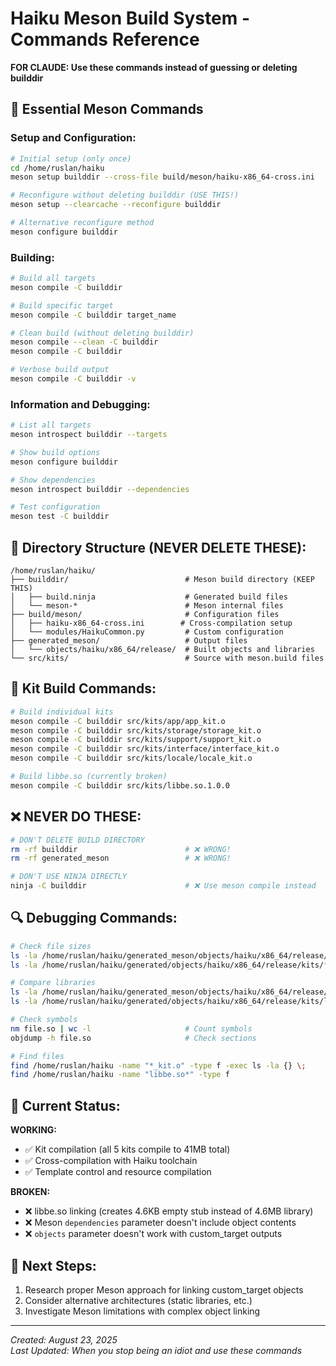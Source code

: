 # Haiku Meson Build System - Commands Reference

**FOR CLAUDE: Use these commands instead of guessing or deleting builddir**

## 🔧 **Essential Meson Commands**

### **Setup and Configuration:**
```bash
# Initial setup (only once)
cd /home/ruslan/haiku
meson setup builddir --cross-file build/meson/haiku-x86_64-cross.ini

# Reconfigure without deleting builddir (USE THIS!)
meson setup --clearcache --reconfigure builddir

# Alternative reconfigure method
meson configure builddir
```

### **Building:**
```bash
# Build all targets
meson compile -C builddir

# Build specific target
meson compile -C builddir target_name

# Clean build (without deleting builddir)
meson compile --clean -C builddir
meson compile -C builddir

# Verbose build output
meson compile -C builddir -v
```

### **Information and Debugging:**
```bash
# List all targets
meson introspect builddir --targets

# Show build options
meson configure builddir

# Show dependencies
meson introspect builddir --dependencies

# Test configuration
meson test -C builddir
```

## 📂 **Directory Structure (NEVER DELETE THESE):**

```
/home/ruslan/haiku/
├── builddir/                          # Meson build directory (KEEP THIS)
│   ├── build.ninja                    # Generated build files
│   └── meson-*                        # Meson internal files
├── build/meson/                       # Configuration files
│   ├── haiku-x86_64-cross.ini        # Cross-compilation setup
│   └── modules/HaikuCommon.py         # Custom configuration
├── generated_meson/                   # Output files
│   └── objects/haiku/x86_64/release/  # Built objects and libraries
└── src/kits/                          # Source with meson.build files
```

## 🎯 **Kit Build Commands:**

```bash
# Build individual kits
meson compile -C builddir src/kits/app/app_kit.o
meson compile -C builddir src/kits/storage/storage_kit.o  
meson compile -C builddir src/kits/support/support_kit.o
meson compile -C builddir src/kits/interface/interface_kit.o
meson compile -C builddir src/kits/locale/locale_kit.o

# Build libbe.so (currently broken)
meson compile -C builddir src/kits/libbe.so.1.0.0
```

## ❌ **NEVER DO THESE:**

```bash
# DON'T DELETE BUILD DIRECTORY
rm -rf builddir                        # ❌ WRONG!
rm -rf generated_meson                 # ❌ WRONG!

# DON'T USE NINJA DIRECTLY
ninja -C builddir                      # ❌ Use meson compile instead
```

## 🔍 **Debugging Commands:**

```bash
# Check file sizes
ls -la /home/ruslan/haiku/generated_meson/objects/haiku/x86_64/release/kits/*.o
ls -la /home/ruslan/haiku/generated/objects/haiku/x86_64/release/kits/*.o

# Compare libraries
ls -la /home/ruslan/haiku/generated_meson/objects/haiku/x86_64/release/kits/libbe.so*
ls -la /home/ruslan/haiku/generated/objects/haiku/x86_64/release/kits/libbe.so*

# Check symbols
nm file.so | wc -l                     # Count symbols
objdump -h file.so                     # Check sections

# Find files
find /home/ruslan/haiku -name "*_kit.o" -type f -exec ls -la {} \;
find /home/ruslan/haiku -name "libbe.so*" -type f
```

## 🚨 **Current Status:**

**WORKING:**
- ✅ Kit compilation (all 5 kits compile to 41MB total)
- ✅ Cross-compilation with Haiku toolchain  
- ✅ Template control and resource compilation

**BROKEN:**
- ❌ libbe.so linking (creates 4.6KB empty stub instead of 4.6MB library)
- ❌ Meson `dependencies` parameter doesn't include object contents
- ❌ `objects` parameter doesn't work with custom_target outputs

## 🎯 **Next Steps:**

1. Research proper Meson approach for linking custom_target objects
2. Consider alternative architectures (static libraries, etc.)
3. Investigate Meson limitations with complex object linking

---

*Created: August 23, 2025*  
*Last Updated: When you stop being an idiot and use these commands*
